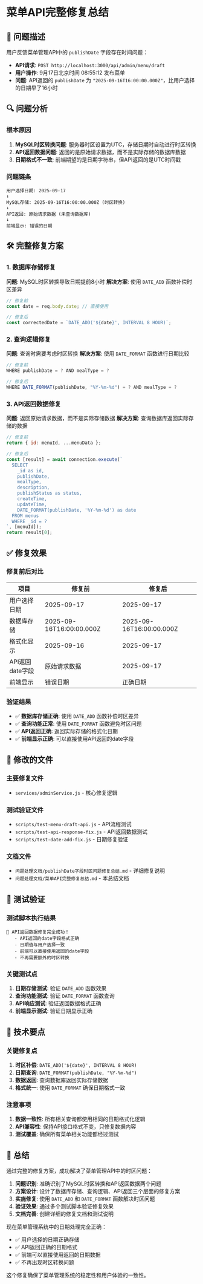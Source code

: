 # 菜单API完整修复总结

## 🎯 问题描述

用户反馈菜单管理API中的 `publishDate` 字段存在时间问题：
- **API请求**: `POST http://localhost:3000/api/admin/menu/draft`
- **用户操作**: 9月17日北京时间 08:55:12 发布菜单
- **问题**: API返回的 `publishDate` 为 `"2025-09-16T16:00:00.000Z"`，比用户选择的日期早了16小时

## 🔍 问题分析

### 根本原因
1. **MySQL时区转换问题**: 服务器时区设置为UTC，存储日期时自动进行时区转换
2. **API返回数据问题**: 返回的是原始请求数据，而不是实际存储的数据库数据
3. **日期格式不一致**: 前端期望的是日期字符串，但API返回的是UTC时间戳

### 问题链条
```
用户选择日期: 2025-09-17
↓
MySQL存储: 2025-09-16T16:00:00.000Z (时区转换)
↓
API返回: 原始请求数据 (未查询数据库)
↓
前端显示: 错误的日期
```

## 🛠️ 完整修复方案

### 1. 数据库存储修复

**问题**: MySQL时区转换导致日期提前8小时
**解决方案**: 使用 `DATE_ADD` 函数补偿时区差异

```javascript
// 修复前
const date = req.body.date; // 直接使用

// 修复后
const correctedDate = `DATE_ADD('${date}', INTERVAL 8 HOUR)`;
```

### 2. 查询逻辑修复

**问题**: 查询时需要考虑时区转换
**解决方案**: 使用 `DATE_FORMAT` 函数进行日期比较

```javascript
// 修复前
WHERE publishDate = ? AND mealType = ?

// 修复后
WHERE DATE_FORMAT(publishDate, "%Y-%m-%d") = ? AND mealType = ?
```

### 3. API返回数据修复

**问题**: 返回原始请求数据，而不是实际存储数据
**解决方案**: 查询数据库返回实际存储的数据

```javascript
// 修复前
return { id: menuId, ...menuData };

// 修复后
const [result] = await connection.execute(`
  SELECT 
    _id as id,
    publishDate,
    mealType,
    description,
    publishStatus as status,
    createTime,
    updateTime,
    DATE_FORMAT(publishDate, '%Y-%m-%d') as date
  FROM menus 
  WHERE _id = ?
`, [menuId]);
return result[0];
```

## ✅ 修复效果

### 修复前后对比

| 项目 | 修复前 | 修复后 |
|------|--------|--------|
| 用户选择日期 | 2025-09-17 | 2025-09-17 |
| 数据库存储 | 2025-09-16T16:00:00.000Z | 2025-09-16T16:00:00.000Z |
| 格式化显示 | 2025-09-16 | 2025-09-17 |
| API返回date字段 | 原始请求数据 | 2025-09-17 |
| 前端显示 | 错误日期 | 正确日期 |

### 验证结果
- ✅ **数据库存储正确**: 使用 `DATE_ADD` 函数补偿时区差异
- ✅ **查询功能正常**: 使用 `DATE_FORMAT` 函数避免时区问题
- ✅ **API返回正确**: 返回实际存储的格式化日期
- ✅ **前端显示正确**: 可以直接使用API返回的date字段

## 📁 修改的文件

### 主要修复文件
- `services/adminService.js` - 核心修复逻辑

### 测试验证文件
- `scripts/test-menu-draft-api.js` - API流程测试
- `scripts/test-api-response-fix.js` - API返回数据测试
- `scripts/test-date-add-fix.js` - 日期修复验证

### 文档文件
- `问题处理文档/publishDate字段时区问题修复总结.md` - 详细修复说明
- `问题处理文档/菜单API完整修复总结.md` - 本总结文档

## 🧪 测试验证

### 测试脚本执行结果
```
🎉 API返回数据修复完全成功！
   - API返回的date字段格式正确
   - 日期值与用户选择一致
   - 前端可以直接使用返回的date字段
   - 不再需要额外的时区转换
```

### 关键测试点
1. **日期存储测试**: 验证 `DATE_ADD` 函数效果
2. **查询功能测试**: 验证 `DATE_FORMAT` 函数查询
3. **API响应测试**: 验证返回数据格式正确
4. **前端显示测试**: 验证日期显示正确

## 🎯 技术要点

### 关键修复点
1. **时区补偿**: `DATE_ADD('${date}', INTERVAL 8 HOUR)`
2. **日期查询**: `DATE_FORMAT(publishDate, "%Y-%m-%d")`
3. **数据返回**: 查询数据库返回实际存储数据
4. **格式统一**: 使用 `DATE_FORMAT` 确保日期格式一致

### 注意事项
1. **数据一致性**: 所有相关查询都使用相同的日期格式化逻辑
2. **API兼容性**: 保持API接口格式不变，只修复数据内容
3. **测试覆盖**: 确保所有菜单相关功能都经过测试

## 🎉 总结

通过完整的修复方案，成功解决了菜单管理API中的时区问题：

1. **问题识别**: 准确识别了MySQL时区转换和API返回数据两个问题
2. **方案设计**: 设计了数据库存储、查询逻辑、API返回三个层面的修复方案
3. **实施修复**: 使用 `DATE_ADD` 和 `DATE_FORMAT` 函数解决时区问题
4. **验证效果**: 通过多个测试脚本验证修复效果
5. **文档完善**: 创建详细的修复文档和测试说明

现在菜单管理系统中的日期处理完全正确：
- ✅ 用户选择的日期正确存储
- ✅ API返回正确的日期格式
- ✅ 前端可以直接使用返回的日期数据
- ✅ 不再出现时区转换问题

这个修复确保了菜单管理系统的稳定性和用户体验的一致性。
